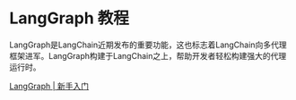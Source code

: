 # LangGraph 教程

<show-structure depth="2"/>

LangGraph是LangChain近期发布的重要功能，这也标志着LangChain向多代理框架进军。LangGraph构建于LangChain之上，帮助开发者轻松构建强大的代理运行时。




<seealso>
<category ref="ref_docs">
    <a href="https://mp.weixin.qq.com/s/R4tvoOY3AFNHypvVoOKMsQ">LangGraph | 新手入门</a>
</category>
<category ref="ref_github"></category>
<category ref="ref_issues"></category>
<category ref="ref_hf"></category>
<category ref="ref_ms"></category>
</seealso>